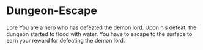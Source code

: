# Dungeon-Escape

Lore
You are a hero who has defeated the demon lord. 
Upon his defeat, the dungeon started to flood with water. 
You have to escape to the surface to earn your reward for defeating the demon lord.

